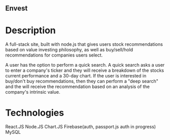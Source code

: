 ## Envest

# Description

A full-stack site, built with node.js that gives users stock recommendations based on value investing philosophy, as well as buy/sell/hold recommendations for companies users select. 

A user has the option to perform a quick search. 
A quick search asks a user to enter a company's ticker and they will receive a breakdown of the stocks current performance and a 30-day chart.
If the user is interested in buy/don't buy recommendations, then they can perform a "deep search" and the will receive the recommendation based on an analysis of the company's intrinsic value. 

# Technologies

React.JS
Node.JS
Chart.JS
Firebase(auth, passport.js auth in progress)
MySQL
